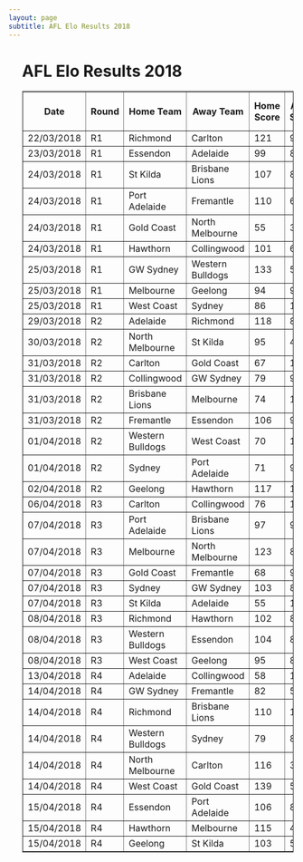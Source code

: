 ```yaml
---
layout: page
subtitle: AFL Elo Results 2018 
---
```

<ul class="results">
<div class="blurb">
<h1>AFL Elo Results 2018</h1>
<p>
<table border="1" class="dataframe">
  <thead>
    <tr style="text-align: center;">
      <th>Date</th>
      <th>Round</th>
      <th>Home Team</th>
      <th>Away Team</th>
      <th>Home Score</th>
      <th>Away Score</th>
      <th>Home Pred Score</th>
      <th>Away Pred Score</th>
      <th>Margin</th>
      <th>Pred Margin</th>
      <th>Error</th>
    </tr>
  </thead>
  <tbody>
    <tr>
      <td>22/03/2018</td>
      <td>R1</td>
      <td>Richmond</td>
      <td>Carlton</td>
      <td>121</td>
      <td>95</td>
      <td>96</td>
      <td>61</td>
      <td>26</td>
      <td>35</td>
      <td>-9.07</td>
    </tr>
    <tr>
      <td>23/03/2018</td>
      <td>R1</td>
      <td>Essendon</td>
      <td>Adelaide</td>
      <td>99</td>
      <td>87</td>
      <td>89</td>
      <td>111</td>
      <td>12</td>
      <td>-21</td>
      <td>33.45</td>
    </tr>
    <tr>
      <td>24/03/2018</td>
      <td>R1</td>
      <td>St Kilda</td>
      <td>Brisbane Lions</td>
      <td>107</td>
      <td>82</td>
      <td>110</td>
      <td>89</td>
      <td>25</td>
      <td>21</td>
      <td>3.72</td>
    </tr>
    <tr>
      <td>24/03/2018</td>
      <td>R1</td>
      <td>Port Adelaide</td>
      <td>Fremantle</td>
      <td>110</td>
      <td>60</td>
      <td>98</td>
      <td>66</td>
      <td>50</td>
      <td>32</td>
      <td>18</td>
    </tr>
    <tr>
      <td>24/03/2018</td>
      <td>R1</td>
      <td>Gold Coast</td>
      <td>North Melbourne</td>
      <td>55</td>
      <td>39</td>
      <td>83</td>
      <td>102</td>
      <td>16</td>
      <td>-19</td>
      <td>35.03</td>
    </tr>
    <tr>
      <td>24/03/2018</td>
      <td>R1</td>
      <td>Hawthorn</td>
      <td>Collingwood</td>
      <td>101</td>
      <td>67</td>
      <td>89</td>
      <td>90</td>
      <td>34</td>
      <td>-1</td>
      <td>34.98</td>
    </tr>
    <tr>
      <td>25/03/2018</td>
      <td>R1</td>
      <td>GW Sydney</td>
      <td>Western Bulldogs</td>
      <td>133</td>
      <td>51</td>
      <td>89</td>
      <td>79</td>
      <td>82</td>
      <td>10</td>
      <td>71.74</td>
    </tr>
    <tr>
      <td>25/03/2018</td>
      <td>R1</td>
      <td>Melbourne</td>
      <td>Geelong</td>
      <td>94</td>
      <td>97</td>
      <td>79</td>
      <td>86</td>
      <td>-3</td>
      <td>-8</td>
      <td>4.79</td>
    </tr>
    <tr>
      <td>25/03/2018</td>
      <td>R1</td>
      <td>West Coast</td>
      <td>Sydney</td>
      <td>86</td>
      <td>115</td>
      <td>76</td>
      <td>93</td>
      <td>-29</td>
      <td>-17</td>
      <td>-12.35</td>
    </tr>
    <tr>
      <td>29/03/2018</td>
      <td>R2</td>
      <td>Adelaide</td>
      <td>Richmond</td>
      <td>118</td>
      <td>82</td>
      <td>94</td>
      <td>82</td>
      <td>36</td>
      <td>12</td>
      <td>24.18</td>
    </tr>
    <tr>
      <td>30/03/2018</td>
      <td>R2</td>
      <td>North Melbourne</td>
      <td>St Kilda</td>
      <td>95</td>
      <td>43</td>
      <td>81</td>
      <td>103</td>
      <td>52</td>
      <td>-22</td>
      <td>73.73</td>
    </tr>
    <tr>
      <td>31/03/2018</td>
      <td>R2</td>
      <td>Carlton</td>
      <td>Gold Coast</td>
      <td>67</td>
      <td>101</td>
      <td>90</td>
      <td>78</td>
      <td>-34</td>
      <td>12</td>
      <td>-46.18</td>
    </tr>
    <tr>
      <td>31/03/2018</td>
      <td>R2</td>
      <td>Collingwood</td>
      <td>GW Sydney</td>
      <td>79</td>
      <td>95</td>
      <td>77</td>
      <td>97</td>
      <td>-16</td>
      <td>-20</td>
      <td>3.77</td>
    </tr>
    <tr>
      <td>31/03/2018</td>
      <td>R2</td>
      <td>Brisbane Lions</td>
      <td>Melbourne</td>
      <td>74</td>
      <td>100</td>
      <td>90</td>
      <td>109</td>
      <td>-26</td>
      <td>-19</td>
      <td>-7.11</td>
    </tr>
    <tr>
      <td>31/03/2018</td>
      <td>R2</td>
      <td>Fremantle</td>
      <td>Essendon</td>
      <td>106</td>
      <td>90</td>
      <td>79</td>
      <td>99</td>
      <td>16</td>
      <td>-20</td>
      <td>35.99</td>
    </tr>
    <tr>
      <td>01/04/2018</td>
      <td>R2</td>
      <td>Western Bulldogs</td>
      <td>West Coast</td>
      <td>70</td>
      <td>121</td>
      <td>88</td>
      <td>92</td>
      <td>-51</td>
      <td>-4</td>
      <td>-46.98</td>
    </tr>
    <tr>
      <td>01/04/2018</td>
      <td>R2</td>
      <td>Sydney</td>
      <td>Port Adelaide</td>
      <td>71</td>
      <td>94</td>
      <td>95</td>
      <td>77</td>
      <td>-23</td>
      <td>18</td>
      <td>-41.26</td>
    </tr>
    <tr>
      <td>02/04/2018</td>
      <td>R2</td>
      <td>Geelong</td>
      <td>Hawthorn</td>
      <td>117</td>
      <td>118</td>
      <td>87</td>
      <td>84</td>
      <td>-1</td>
      <td>3</td>
      <td>-4.2</td>
    </tr>
    <tr>
      <td>06/04/2018</td>
      <td>R3</td>
      <td>Carlton</td>
      <td>Collingwood</td>
      <td>76</td>
      <td>100</td>
      <td>84</td>
      <td>91</td>
      <td>-24</td>
      <td>-7</td>
      <td>-17.05</td>
    </tr>
    <tr>
      <td>07/04/2018</td>
      <td>R3</td>
      <td>Port Adelaide</td>
      <td>Brisbane Lions</td>
      <td>97</td>
      <td>92</td>
      <td>109</td>
      <td>71</td>
      <td>5</td>
      <td>38</td>
      <td>-32.85</td>
    </tr>
    <tr>
      <td>07/04/2018</td>
      <td>R3</td>
      <td>Melbourne</td>
      <td>North Melbourne</td>
      <td>123</td>
      <td>86</td>
      <td>92</td>
      <td>89</td>
      <td>37</td>
      <td>3</td>
      <td>33.8</td>
    </tr>
    <tr>
      <td>07/04/2018</td>
      <td>R3</td>
      <td>Gold Coast</td>
      <td>Fremantle</td>
      <td>68</td>
      <td>96</td>
      <td>84</td>
      <td>86</td>
      <td>-28</td>
      <td>-2</td>
      <td>-25.69</td>
    </tr>
    <tr>
      <td>07/04/2018</td>
      <td>R3</td>
      <td>Sydney</td>
      <td>GW Sydney</td>
      <td>103</td>
      <td>87</td>
      <td>91</td>
      <td>82</td>
      <td>16</td>
      <td>9</td>
      <td>7.22</td>
    </tr>
    <tr>
      <td>07/04/2018</td>
      <td>R3</td>
      <td>St Kilda</td>
      <td>Adelaide</td>
      <td>55</td>
      <td>104</td>
      <td>81</td>
      <td>105</td>
      <td>-49</td>
      <td>-24</td>
      <td>-24.79</td>
    </tr>
    <tr>
      <td>08/04/2018</td>
      <td>R3</td>
      <td>Richmond</td>
      <td>Hawthorn</td>
      <td>102</td>
      <td>89</td>
      <td>102</td>
      <td>84</td>
      <td>13</td>
      <td>18</td>
      <td>-5.39</td>
    </tr>
    <tr>
      <td>08/04/2018</td>
      <td>R3</td>
      <td>Western Bulldogs</td>
      <td>Essendon</td>
      <td>104</td>
      <td>83</td>
      <td>86</td>
      <td>100</td>
      <td>21</td>
      <td>-14</td>
      <td>35.17</td>
    </tr>
    <tr>
      <td>08/04/2018</td>
      <td>R3</td>
      <td>West Coast</td>
      <td>Geelong</td>
      <td>95</td>
      <td>80</td>
      <td>89</td>
      <td>93</td>
      <td>15</td>
      <td>-4</td>
      <td>19.13</td>
    </tr>
    <tr>
      <td>13/04/2018</td>
      <td>R4</td>
      <td>Adelaide</td>
      <td>Collingwood</td>
      <td>58</td>
      <td>106</td>
      <td>104</td>
      <td>75</td>
      <td>-48</td>
      <td>29</td>
      <td>-76.92</td>
    </tr>
    <tr>
      <td>14/04/2018</td>
      <td>R4</td>
      <td>GW Sydney</td>
      <td>Fremantle</td>
      <td>82</td>
      <td>51</td>
      <td>102</td>
      <td>73</td>
      <td>31</td>
      <td>29</td>
      <td>1.9</td>
    </tr>
    <tr>
      <td>14/04/2018</td>
      <td>R4</td>
      <td>Richmond</td>
      <td>Brisbane Lions</td>
      <td>110</td>
      <td>17</td>
      <td>113</td>
      <td>76</td>
      <td>93</td>
      <td>37</td>
      <td>55.54</td>
    </tr>
    <tr>
      <td>14/04/2018</td>
      <td>R4</td>
      <td>Western Bulldogs</td>
      <td>Sydney</td>
      <td>79</td>
      <td>86</td>
      <td>75</td>
      <td>111</td>
      <td>-7</td>
      <td>-36</td>
      <td>29.13</td>
    </tr>
    <tr>
      <td>14/04/2018</td>
      <td>R4</td>
      <td>North Melbourne</td>
      <td>Carlton</td>
      <td>116</td>
      <td>30</td>
      <td>92</td>
      <td>82</td>
      <td>86</td>
      <td>10</td>
      <td>76.21</td>
    </tr>
    <tr>
      <td>14/04/2018</td>
      <td>R4</td>
      <td>West Coast</td>
      <td>Gold Coast</td>
      <td>139</td>
      <td>59</td>
      <td>99</td>
      <td>72</td>
      <td>80</td>
      <td>27</td>
      <td>53</td>
    </tr>
    <tr>
      <td>15/04/2018</td>
      <td>R4</td>
      <td>Essendon</td>
      <td>Port Adelaide</td>
      <td>106</td>
      <td>84</td>
      <td>89</td>
      <td>100</td>
      <td>22</td>
      <td>-11</td>
      <td>33.17</td>
    </tr>
    <tr>
      <td>15/04/2018</td>
      <td>R4</td>
      <td>Hawthorn</td>
      <td>Melbourne</td>
      <td>115</td>
      <td>48</td>
      <td>94</td>
      <td>95</td>
      <td>67</td>
      <td>-1</td>
      <td>67.88</td>
    </tr>
    <tr>
      <td>15/04/2018</td>
      <td>R4</td>
      <td>Geelong</td>
      <td>St Kilda</td>
      <td>103</td>
      <td>56</td>
      <td>107</td>
      <td>70</td>
      <td>47</td>
      <td>37</td>
      <td>10.34</td>
    </tr>
  </tbody>
</table>
			
</p>
</div><!-- /.blurb -->	
</ul>
